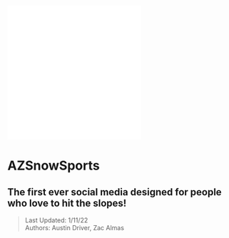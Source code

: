 <img src="https://github.com/ThatGhostToast/AZSnowSports/blob/main/src/main/resources/static/assets/images/AZSnowSports-logos_white.png" width="300" height="300"> </br>
# AZSnowSports
## The first ever social media designed for people who love to hit the slopes!
> Last Updated: 1/11/22</br>
> Authors: Austin Driver, Zac Almas
